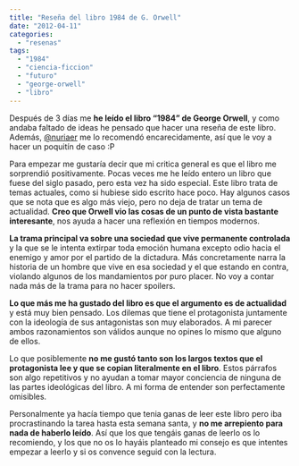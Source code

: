 ```yaml
---
title: "Reseña del libro 1984 de G. Orwell"
date: "2012-04-11"
categories: 
  - "resenas"
tags: 
  - "1984"
  - "ciencia-ficcion"
  - "futuro"
  - "george-orwell"
  - "libro"
---
```


Después de 3 días me **he leído el libro “1984” de George Orwell**, y como andaba faltado de ideas he pensado que hacer una reseña de este libro. Además, [@nuriaer](https://twitter.com/#!/nuriaer "@nuriaer") me lo recomendó encarecidamente, así que le voy a hacer un poquitín de caso :P

Para empezar me gustaría decir que mi critica general es que el libro me sorprendió positivamente. Pocas veces me he leído entero un libro que fuese del siglo pasado, pero esta vez ha sido especial. Este libro trata de temas actuales, como si hubiese sido escrito hace poco. Hay algunos casos que se nota que es algo más viejo, pero no deja de tratar un tema de actualidad. **Creo que Orwell vio las cosas de un punto de vista bastante interesante**, nos ayuda a hacer una reflexión en tiempos modernos.

**La trama principal va sobre una sociedad que vive permanente controlada** y la que se le intenta extirpar toda emoción humana excepto odio hacia el enemigo y amor por el partido de la dictadura. Más concretamente narra la historia de un hombre que vive en esa sociedad y el que estando en contra, violando algunos de los mandamientos por puro placer. No voy a contar nada más de la trama para no hacer spoilers.

**Lo que más me ha gustado del libro es que el argumento es de actualidad** y está muy bien pensado. Los dilemas que tiene el protagonista juntamente con la ideología de sus antagonistas son muy elaborados. A mi parecer ambos razonamientos son válidos aunque no opines lo mismo que alguno de ellos.

Lo que posiblemente **no me gustó tanto son los largos textos que el protagonista lee y que se copian literalmente en el libro**. Estos párrafos son algo repetitivos y no ayudan a tomar mayor conciencia de ninguna de las partes ideológicas del libro. A mi forma de entender son perfectamente omisibles.

Personalmente ya hacía tiempo que tenia ganas de leer este libro pero iba procrastinando la tarea hasta esta semana santa, y **no me arrepiento para nada de haberlo leído**. Así que los que tengáis ganas de leerlo os lo recomiendo, y los que no os lo hayáis planteado mi consejo es que intentes empezar a leerlo y si os convence seguid con la lectura.
